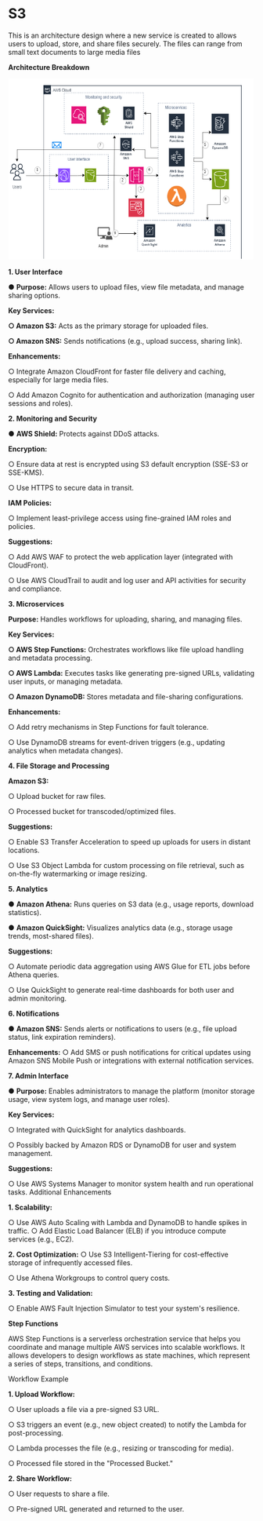 # S3
This is an architecture design where a new service is created to allows users to upload, store, and share files securely. The files can range from small text documents to large media files

**Architecture Breakdown**

![Architecture diagram](https://github.com/jaeger231/S3/blob/870a19dd4f76e8749ced7bc2538207474e9b4627/s3.PNG)


**1. User Interface**


● **Purpose:** Allows users to upload files, view file metadata, and manage sharing options.

**Key Services:**

**○ Amazon S3:** Acts as the primary storage for uploaded files.

**○ Amazon SNS:** Sends notifications (e.g., upload success, sharing link).

**Enhancements:**

○ Integrate Amazon CloudFront for faster file delivery and caching, especially for large media files.

○ Add Amazon Cognito for authentication and authorization (managing user
sessions and roles).

**2. Monitoring and Security**

● **AWS Shield:** Protects against DDoS attacks.

**Encryption:**

○ Ensure data at rest is encrypted using S3 default encryption (SSE-S3 or
SSE-KMS).

○ Use HTTPS to secure data in transit.


**IAM Policies:**

○ Implement least-privilege access using fine-grained IAM roles and policies.

**Suggestions:**

○ Add AWS WAF to protect the web application layer (integrated with
CloudFront).

○ Use AWS CloudTrail to audit and log user and API activities for security and compliance.

**3. Microservices**

**Purpose:** Handles workflows for uploading, sharing, and managing files.

**Key Services:**

**○ AWS Step Functions:** Orchestrates workflows like file upload handling and metadata processing.

**○ AWS Lambda:** Executes tasks like generating pre-signed URLs, validating user inputs, or managing metadata.

**○ Amazon DynamoDB:** Stores metadata and file-sharing configurations.

**Enhancements:**

○ Add retry mechanisms in Step Functions for fault tolerance.

○ Use DynamoDB streams for event-driven triggers (e.g., updating analytics when metadata changes).

**4. File Storage and Processing**

**Amazon S3:**

○ Upload bucket for raw files.

○ Processed bucket for transcoded/optimized files.

**Suggestions:**

○ Enable S3 Transfer Acceleration to speed up uploads for users in distant
locations.

○ Use S3 Object Lambda for custom processing on file retrieval, such as
on-the-fly watermarking or image resizing.

**5. Analytics**

● **Amazon Athena:** Runs queries on S3 data (e.g., usage reports, download statistics).

● **Amazon QuickSight:** Visualizes analytics data (e.g., storage usage trends, most-shared files).

**Suggestions:**

○ Automate periodic data aggregation using AWS Glue for ETL jobs before Athena queries.

○ Use QuickSight to generate real-time dashboards for both user and admin
monitoring.

**6. Notifications**

● **Amazon SNS:** Sends alerts or notifications to users (e.g., file upload status, link expiration reminders).

**Enhancements:**
○ Add SMS or push notifications for critical updates using Amazon SNS Mobile
Push or integrations with external notification services.

**7. Admin Interface**

● **Purpose:** Enables administrators to manage the platform (monitor storage usage, view system logs, and manage user roles).

**Key Services:**

○ Integrated with QuickSight for analytics dashboards.

○ Possibly backed by Amazon RDS or DynamoDB for user and system
management.

**Suggestions:**

○ Use AWS Systems Manager to monitor system health and run operational tasks.
Additional Enhancements

**1. Scalability:**

○ Use AWS Auto Scaling with Lambda and DynamoDB to handle spikes in traffic.
○ Add Elastic Load Balancer (ELB) if you introduce compute services (e.g.,
EC2).

**2. Cost Optimization:**
○ Use S3 Intelligent-Tiering for cost-effective storage of infrequently accessed files.

○ Use Athena Workgroups to control query costs.

**3. Testing and Validation:**

○ Enable AWS Fault Injection Simulator to test your system's resilience.

**Step Functions**

AWS Step Functions is a serverless orchestration service that helps you coordinate and manage multiple AWS services into scalable workflows. It allows developers to design workflows as state machines, which represent a series of steps, transitions, and conditions.

Workflow Example

**1. Upload Workflow:**

○ User uploads a file via a pre-signed S3 URL.

○ S3 triggers an event (e.g., new object created) to notify the Lambda for
post-processing.

○ Lambda processes the file (e.g., resizing or transcoding for media).

○ Processed file stored in the "Processed Bucket."

**2. Share Workflow:**

○ User requests to share a file.

○ Pre-signed URL generated and returned to the user.
